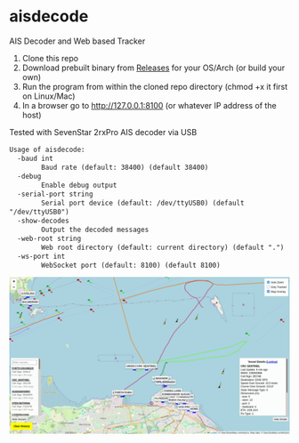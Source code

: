 # aisdecode
AIS Decoder and Web based Tracker

1) Clone this repo
2) Download prebuilt binary from [Releases](https://github.com/madpsy/aisdecode/releases) for your OS/Arch (or build your own)
3) Run the program from within the cloned repo directory (chmod +x it first on Linux/Mac)
4) In a browser go to http://127.0.0.1:8100 (or whatever IP address of the host)

Tested with SevenStar 2rxPro AIS decoder via USB

```
Usage of aisdecode:
  -baud int
    	Baud rate (default: 38400) (default 38400)
  -debug
    	Enable debug output
  -serial-port string
    	Serial port device (default: /dev/ttyUSB0) (default "/dev/ttyUSB0")
  -show-decodes
    	Output the decoded messages
  -web-root string
    	Web root directory (default: current directory) (default ".")
  -ws-port int
    	WebSocket port (default: 8100) (default 8100)
```

![aisdecode](images/aisdecode.png)
